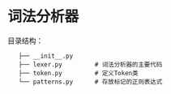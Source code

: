 # 词法分析器
目录结构：

```── lexer/               # 词法分析器的核心实现
   ├── __init__.py      
   ├── lexer.py         # 词法分析器的主要代码
   ├── token.py         # 定义Token类
   └── patterns.py      # 存放标记的正则表达式
```


